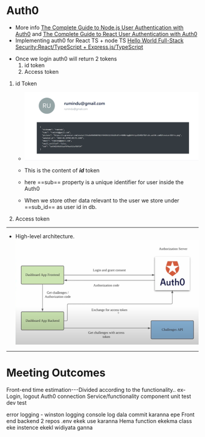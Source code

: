 # Auth0
- More info [The Complete Guide to Node.js User Authentication with Auth0](https://auth0.com/blog/complete-guide-to-nodejs-express-user-authentication/) and [The Complete Guide to React User Authentication with Auth0](https://auth0.com/blog/complete-guide-to-react-user-authentication/)
- Implementing auth0 for  React TS + node TS [Hello World Full-Stack Security:React/TypeScript + Express.js/TypeScript](https://developer.auth0.com/resources/code-samples/full-stack/hello-world/basic-access-control/spa/react-typescript/express-typescript)

* Once we login auth0 will return 2 tokens
	1. id token
	2. Access token

1. id Token
	* ![](assets/Pasted%20image%2020240129095743.png)
	
	* This is the content of ***id*** token
	* here ==sub== property is a unique identifier for user inside the Auth0
	* When we store other data relevant to the user we store under ==sub_id== as user id in db.

2. Access token
 ---

- High-level architecture. 
 ![](assets/Pasted%20image%2020240222160710.png)

----
# Meeting Outcomes

Front-end time estimation---Divided according to the functionality.. ex-Login, logout
Auth0 connection
Service/functionality
component
unit test
dev test


error logging - winston logging
console log dala commit karanna epe
Front end backend 2 repos
.env ekek use karanna
Hema function ekekma class eke instence ekekl widiyata ganna